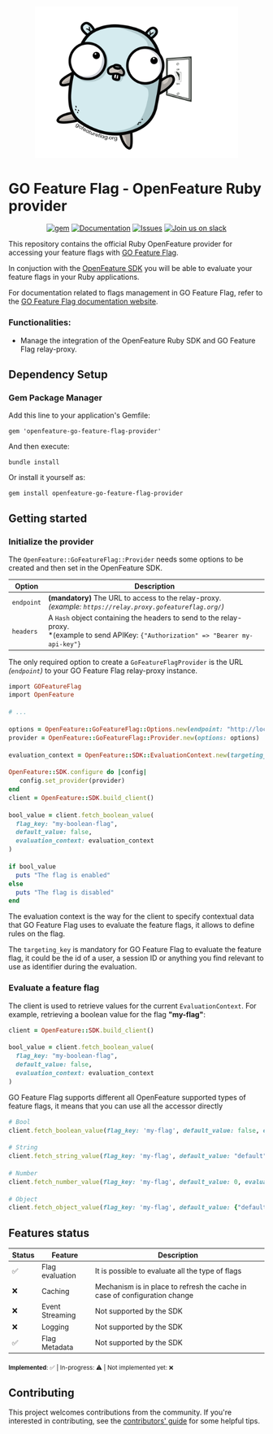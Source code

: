 <p align="center">
  <img width="400" src="https://raw.githubusercontent.com/thomaspoignant/go-feature-flag/main/gofeatureflag.svg" alt="go-feature-flag logo" />

</p>

# GO Feature Flag - OpenFeature Ruby provider
<p align="center">
   <a href="https://github.com/open-feature/ruby-sdk-contrib/tree/main/providers/openfeature-go-feature-flag-provider"><img src="https://img.shields.io/gem/v/openfeature-go-feature-flag-provider?color=blue&style=flat-square&logo=ruby" alt="gem"></a>
   <a href="https://gofeatureflag.org/"><img src="https://img.shields.io/badge/%F0%9F%93%92-Website-blue" alt="Documentation"></a>
   <a href="https://github.com/thomaspoignant/go-feature-flag/issues"><img src="https://img.shields.io/badge/%E2%9C%8F%EF%B8%8F-issues-red" alt="Issues"></a>
   <a href="https://gofeatureflag.org/slack"><img src="https://img.shields.io/badge/join-us%20on%20slack-gray.svg?longCache=true&logo=slack&colorB=green" alt="Join us on slack"></a>
</p>

This repository contains the official Ruby OpenFeature provider for accessing your feature flags with [GO Feature Flag](https://gofeatureflag.org).

In conjuction with the [OpenFeature SDK](https://openfeature.dev/docs/reference/concepts/provider) you will be able
to evaluate your feature flags in your Ruby applications.

For documentation related to flags management in GO Feature Flag,
refer to the [GO Feature Flag documentation website](https://gofeatureflag.org/docs).

### Functionalities:
- Manage the integration of the OpenFeature Ruby SDK and GO Feature Flag relay-proxy.

## Dependency Setup

### Gem Package Manager

Add this line to your application's Gemfile:
```
gem 'openfeature-go-feature-flag-provider'
```
And then execute:
```
bundle install
```
Or install it yourself as:
```
gem install openfeature-go-feature-flag-provider
```

## Getting started

### Initialize the provider

The `OpenFeature::GoFeatureFlag::Provider` needs some options to be created and then set in the OpenFeature SDK.

| **Option** | **Description**                                                                                                                             |
|------------|---------------------------------------------------------------------------------------------------------------------------------------------|
| `endpoint` | **(mandatory)** The URL to access to the relay-proxy.<br />*(example: `https://relay.proxy.gofeatureflag.org/`)*                            |
| `headers`  | A `Hash` object containing the headers to send to the relay-proxy.<br/>*(example to send APIKey: `{"Authorization" => "Bearer my-api-key"}` |

The only required option to create a `GoFeatureFlagProvider` is the URL _(`endpoint`)_ to your GO Feature Flag relay-proxy instance.

```ruby
import GOFeatureFlag
import OpenFeature

# ...

options = OpenFeature::GoFeatureFlag::Options.new(endpoint: "http://localhost:1031")
provider = OpenFeature::GoFeatureFlag::Provider.new(options: options)

evaluation_context = OpenFeature::SDK::EvaluationContext.new(targeting_key: "9b9450f8-ab5c-4dcf-872f-feda3f6ccb16")

OpenFeature::SDK.configure do |config|
   config.set_provider(provider)
end
client = OpenFeature::SDK.build_client()

bool_value = client.fetch_boolean_value(
  flag_key: "my-boolean-flag",
  default_value: false,
  evaluation_context: evaluation_context
)

if bool_value 
  puts "The flag is enabled"
else
  puts "The flag is disabled"
end
```

The evaluation context is the way for the client to specify contextual data that GO Feature Flag uses to evaluate the feature flags, it allows to define rules on the flag.

The `targeting_key` is mandatory for GO Feature Flag to evaluate the feature flag, it could be the id of a user, a session ID or anything you find relevant to use as identifier during the evaluation.


### Evaluate a feature flag
The client is used to retrieve values for the current `EvaluationContext`. 
For example, retrieving a boolean value for the flag **"my-flag"**:

```ruby
client = OpenFeature::SDK.build_client()

bool_value = client.fetch_boolean_value(
  flag_key: "my-boolean-flag",
  default_value: false,
  evaluation_context: evaluation_context
)
```

GO Feature Flag supports different all OpenFeature supported types of feature flags, it means that you can use all the accessor directly
```ruby
# Bool
client.fetch_boolean_value(flag_key: 'my-flag', default_value: false, evaluation_context: evaluation_context)

# String
client.fetch_string_value(flag_key: 'my-flag', default_value: "default", evaluation_context: evaluation_context)

# Number
client.fetch_number_value(flag_key: 'my-flag', default_value: 0, evaluation_context: evaluation_context)

# Object
client.fetch_object_value(flag_key: 'my-flag', default_value: {"default" => true}, evaluation_context: evaluation_context)
```

## Features status

| Status | Feature         | Description                                                                |
|--------|-----------------|----------------------------------------------------------------------------|
| ✅      | Flag evaluation | It is possible to evaluate all the type of flags                           |
| ❌      | Caching         | Mechanism is in place to refresh the cache in case of configuration change |
| ❌      | Event Streaming | Not supported by the SDK                                                   |
| ❌      | Logging         | Not supported by the SDK                                                   |
| ✅      | Flag Metadata   | Not supported by the SDK                                                   |


<sub>**Implemented**: ✅ | In-progress: ⚠️ | Not implemented yet: ❌</sub>

## Contributing
This project welcomes contributions from the community.
If you're interested in contributing, see the [contributors' guide](https://github.com/thomaspoignant/go-feature-flag/blob/main/CONTRIBUTING.md) for some helpful tips.
